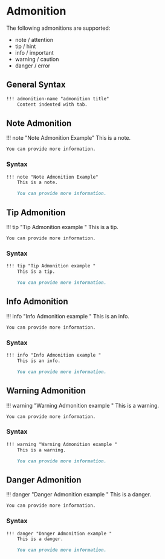 # Admonition

The following admonitions are supported:

- note / attention
- tip / hint
- info / important
- warning / caution
- danger / error

## General Syntax

``` {.md linenums=false}
!!! admonition-name "admonition title"
    Content indented with tab.
```

## Note Admonition

!!! note "Note Admonition Example"
    This is a note.

    You can provide more information.

### Syntax

``` {.md linenums=false}
!!! note "Note Admonition Example"
    This is a note.

    You can provide more information.
```

## Tip Admonition

!!! tip "Tip Admonition example "
    This is a tip.

    You can provide more information.

### Syntax

``` {.md linenums=false}
!!! tip "Tip Admonition example "
    This is a tip.

    You can provide more information.
```


## Info Admonition

!!! info "Info Admonition example "
    This is an info.

    You can provide more information.


### Syntax

``` {.md linenums=false}
!!! info "Info Admonition example "
    This is an info.

    You can provide more information.
```



## Warning Admonition

!!! warning "Warning Admonition example "
    This is a warning.

    You can provide more information.

### Syntax

``` {.md linenums=false}
!!! warning "Warning Admonition example "
    This is a warning.

    You can provide more information.
```


## Danger Admonition

!!! danger "Danger Admonition example "
    This is a danger.

    You can provide more information.

### Syntax

``` {.md linenums=false}
!!! danger "Danger Admonition example "
    This is a danger.

    You can provide more information.
```